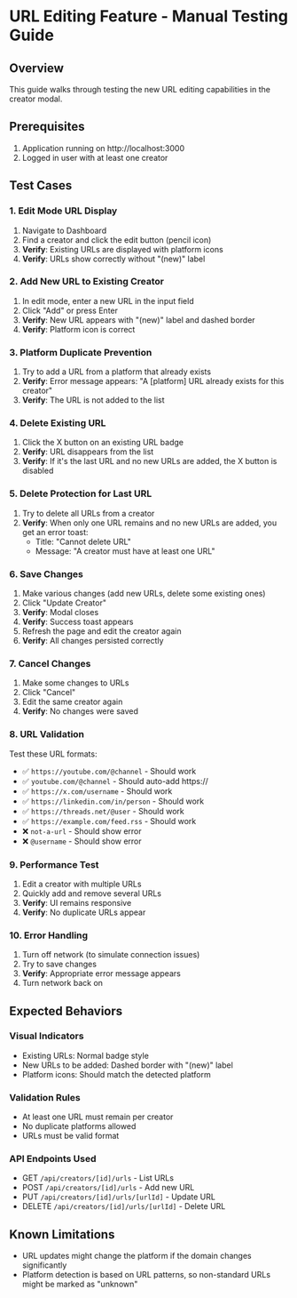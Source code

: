 # URL Editing Feature - Manual Testing Guide

## Overview
This guide walks through testing the new URL editing capabilities in the creator modal.

## Prerequisites
1. Application running on http://localhost:3000
2. Logged in user with at least one creator

## Test Cases

### 1. Edit Mode URL Display
1. Navigate to Dashboard
2. Find a creator and click the edit button (pencil icon)
3. **Verify**: Existing URLs are displayed with platform icons
4. **Verify**: URLs show correctly without "(new)" label

### 2. Add New URL to Existing Creator
1. In edit mode, enter a new URL in the input field
2. Click "Add" or press Enter
3. **Verify**: New URL appears with "(new)" label and dashed border
4. **Verify**: Platform icon is correct

### 3. Platform Duplicate Prevention
1. Try to add a URL from a platform that already exists
2. **Verify**: Error message appears: "A [platform] URL already exists for this creator"
3. **Verify**: The URL is not added to the list

### 4. Delete Existing URL
1. Click the X button on an existing URL badge
2. **Verify**: URL disappears from the list
3. **Verify**: If it's the last URL and no new URLs are added, the X button is disabled

### 5. Delete Protection for Last URL
1. Try to delete all URLs from a creator
2. **Verify**: When only one URL remains and no new URLs are added, you get an error toast:
   - Title: "Cannot delete URL"
   - Message: "A creator must have at least one URL"

### 6. Save Changes
1. Make various changes (add new URLs, delete some existing ones)
2. Click "Update Creator"
3. **Verify**: Modal closes
4. **Verify**: Success toast appears
5. Refresh the page and edit the creator again
6. **Verify**: All changes persisted correctly

### 7. Cancel Changes
1. Make some changes to URLs
2. Click "Cancel"
3. Edit the same creator again
4. **Verify**: No changes were saved

### 8. URL Validation
Test these URL formats:
- ✅ `https://youtube.com/@channel` - Should work
- ✅ `youtube.com/@channel` - Should auto-add https://
- ✅ `https://x.com/username` - Should work
- ✅ `https://linkedin.com/in/person` - Should work
- ✅ `https://threads.net/@user` - Should work
- ✅ `https://example.com/feed.rss` - Should work
- ❌ `not-a-url` - Should show error
- ❌ `@username` - Should show error

### 9. Performance Test
1. Edit a creator with multiple URLs
2. Quickly add and remove several URLs
3. **Verify**: UI remains responsive
4. **Verify**: No duplicate URLs appear

### 10. Error Handling
1. Turn off network (to simulate connection issues)
2. Try to save changes
3. **Verify**: Appropriate error message appears
4. Turn network back on

## Expected Behaviors

### Visual Indicators
- Existing URLs: Normal badge style
- New URLs to be added: Dashed border with "(new)" label
- Platform icons: Should match the detected platform

### Validation Rules
- At least one URL must remain per creator
- No duplicate platforms allowed
- URLs must be valid format

### API Endpoints Used
- GET `/api/creators/[id]/urls` - List URLs
- POST `/api/creators/[id]/urls` - Add new URL
- PUT `/api/creators/[id]/urls/[urlId]` - Update URL
- DELETE `/api/creators/[id]/urls/[urlId]` - Delete URL

## Known Limitations
- URL updates might change the platform if the domain changes significantly
- Platform detection is based on URL patterns, so non-standard URLs might be marked as "unknown"